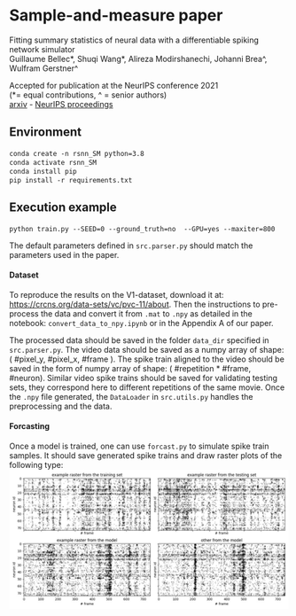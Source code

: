 # Sample-and-measure paper

Fitting summary statistics of neural data with a differentiable spiking network simulator  
Guillaume Bellec*, Shuqi Wang*, Alireza Modirshanechi, Johanni Brea^, Wulfram Gerstner^  
  

Accepted for publication at the NeurIPS conference 2021  
(*= equal contributions, ^ = senior authors)  
[arxiv](https://arxiv.org/abs/2106.10064)  -  [NeurIPS proceedings](https://proceedings.neurips.cc/paper/2021/hash/9a32ff36c65e8ba30915a21b7bd76506-Abstract.html)

## Environment

```
conda create -n rsnn_SM python=3.8
conda activate rsnn_SM
conda install pip
pip install -r requirements.txt
```

## Execution example

```
python train.py --SEED=0 --ground_truth=no  --GPU=yes --maxiter=800
```


The default parameters defined in `src.parser.py` should match the parameters used in the paper.


#### Dataset

To reproduce the results on the V1-dataset, download it at: https://crcns.org/data-sets/vc/pvc-11/about.
Then the instructions to pre-process the data and convert it from `.mat` to `.npy` as detailed in the notebook: `convert_data_to_npy.ipynb` or in the Appendix A of our paper.

The processed data should be saved in the folder `data_dir` specified in `src.parser.py`.
The video data should be saved as a numpy array of shape: ( #pixel_y, #pixel_x, #frame ).
The spike train aligned to the video should be saved in the form of numpy array of shape: ( #repetition * #frame, #neuron).
Similar video spike trains should be saved for validating testing sets, they correspond here to different repetitions of the same movie.
Once the `.npy` file generated, the `DataLoader` in `src.utils.py` handles the preprocessing and the data.

#### Forcasting

Once a model is trained, one can use `forcast.py` to simulate spike train samples. It should save generated spike trains and draw raster plots of the following type:
![raster plots](example_rasters.jpg "Raster plots")
